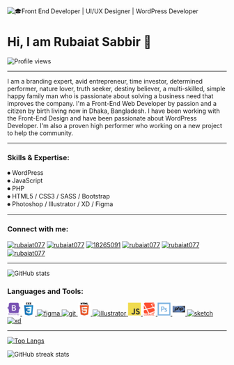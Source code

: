 ![🎓Front End Developer | UI/UX Designer | WordPress Developer ](https://pbs.twimg.com/profile_banners/1424961218301726725/1645514497/600x200)
# Hi, I am Rubaiat Sabbir 👋 
![Profile views](https://gpvc.arturio.dev/rubaiat077)  

---

I am a branding expert, avid entrepreneur, time investor, determined performer, nature lover, truth seeker, destiny believer, a multi-skilled, simple happy family man who is passionate about solving a business need that improves the company. 
I'm a Front-End Web Developer by passion and a citizen by birth living now in Dhaka, Bangladesh. I have been working with the Front-End Design and have been passionate about WordPress Developer. I'm also  a proven high performer who working on a new project to help the community.

---

<h3 align="left">Skills & Expertise:</h3>⏺  WordPress 
<br />
⏺ JavaScript 
<br />
⏺ PHP 
<br />
⏺ HTML5 / CSS3 / SASS / Bootstrap  
<br />
⏺ Photoshop / Illustrator / XD / Figma 

---

<h3 align="left">Connect with me:</h3>
<p align="left">
<a href="https://twitter.com/rubaiat077" target="blank"><img align="center" src="https://raw.githubusercontent.com/rahuldkjain/github-profile-readme-generator/master/src/images/icons/Social/twitter.svg" alt="rubaiat077" height="30" width="40" /></a>
<a href="https://linkedin.com/in/rubaiat077" target="blank"><img align="center" src="https://raw.githubusercontent.com/rahuldkjain/github-profile-readme-generator/master/src/images/icons/Social/linked-in-alt.svg" alt="rubaiat077" height="30" width="40" /></a>
<a href="https://stackoverflow.com/users/18265091" target="blank"><img align="center" src="https://raw.githubusercontent.com/rahuldkjain/github-profile-readme-generator/master/src/images/icons/Social/stack-overflow.svg" alt="18265091" height="30" width="40" /></a>
<a href="https://fb.com/rubaiat077" target="blank"><img align="center" src="https://raw.githubusercontent.com/rahuldkjain/github-profile-readme-generator/master/src/images/icons/Social/facebook.svg" alt="rubaiat077" height="30" width="40" /></a>
<a href="https://instagram.com/rubaiat077" target="blank"><img align="center" src="https://raw.githubusercontent.com/rahuldkjain/github-profile-readme-generator/master/src/images/icons/Social/instagram.svg" alt="rubaiat077" height="30" width="40" /></a>
<a href="https://www.behance.net/rubaiat077" target="blank"><img align="center" src="https://raw.githubusercontent.com/rahuldkjain/github-profile-readme-generator/master/src/images/icons/Social/behance.svg" alt="rubaiat077" height="30" width="40" /></a></p>

---

![GitHub stats](https://github-readme-stats.vercel.app/api?username=rubaiat077&show_icons=true&count_private=true)  

<h3 align="left">Languages and Tools:</h3>
<p align="left"> <a href="https://getbootstrap.com" target="_blank" rel="noreferrer"> <img src="https://raw.githubusercontent.com/devicons/devicon/master/icons/bootstrap/bootstrap-plain-wordmark.svg" alt="bootstrap" width="30" height="30"/> </a> <a href="https://www.w3schools.com/css/" target="_blank" rel="noreferrer"> <img src="https://raw.githubusercontent.com/devicons/devicon/master/icons/css3/css3-original-wordmark.svg" alt="css3" width="30" height="30"/> </a> <a href="https://www.figma.com/" target="_blank" rel="noreferrer"> <img src="https://www.vectorlogo.zone/logos/figma/figma-icon.svg" alt="figma" width="30" height="30"/> </a> <a href="https://git-scm.com/" target="_blank" rel="noreferrer"> <img src="https://www.vectorlogo.zone/logos/git-scm/git-scm-icon.svg" alt="git" width="30" height="30"/> </a> <a href="https://www.w3.org/html/" target="_blank" rel="noreferrer"> <img src="https://raw.githubusercontent.com/devicons/devicon/master/icons/html5/html5-original-wordmark.svg" alt="html5" width="30" height="30"/> </a> <a href="https://www.adobe.com/in/products/illustrator.html" target="_blank" rel="noreferrer"> <img src="https://www.vectorlogo.zone/logos/adobe_illustrator/adobe_illustrator-icon.svg" alt="illustrator" width="30" height="30"/> </a> <a href="https://developer.mozilla.org/en-US/docs/Web/JavaScript" target="_blank" rel="noreferrer"> <img src="https://raw.githubusercontent.com/devicons/devicon/master/icons/javascript/javascript-original.svg" alt="javascript" width="30" height="30"/> </a> <a href="https://laravel.com/" target="_blank" rel="noreferrer"> <img src="https://raw.githubusercontent.com/devicons/devicon/master/icons/laravel/laravel-plain-wordmark.svg" alt="laravel" width="30" height="30"/> </a> <a href="https://www.photoshop.com/en" target="_blank" rel="noreferrer"> <img src="https://raw.githubusercontent.com/devicons/devicon/master/icons/photoshop/photoshop-line.svg" alt="photoshop" width="30" height="30"/> </a> <a href="https://www.php.net" target="_blank" rel="noreferrer"> <img src="https://raw.githubusercontent.com/devicons/devicon/master/icons/php/php-original.svg" alt="php" width="30" height="30"/> </a> <a href="https://www.sketch.com/" target="_blank" rel="noreferrer"> <img src="https://www.vectorlogo.zone/logos/sketchapp/sketchapp-icon.svg" alt="sketch" width="30" height="30"/> </a> <a href="https://www.adobe.com/products/xd.html" target="_blank" rel="noreferrer"> <img src="https://cdn.worldvectorlogo.com/logos/adobe-xd.svg" alt="xd" width="30" height="30"/> </a> </p>

---

[![Top Langs](https://github-readme-stats.vercel.app/api/top-langs/?username=rubaiat077)](https://github.com/anuraghazra/github-readme-stats)

![GitHub streak stats](https://github-readme-streak-stats.herokuapp.com/?user=rubaiat077)  

